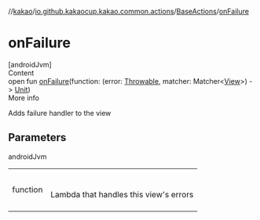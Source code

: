 //[kakao](../../../index.md)/[io.github.kakaocup.kakao.common.actions](../index.md)/[BaseActions](index.md)/[onFailure](on-failure.md)



# onFailure  
[androidJvm]  
Content  
open fun [onFailure](on-failure.md)(function: (error: [Throwable](https://kotlinlang.org/api/latest/jvm/stdlib/kotlin/-throwable/index.html), matcher: Matcher<[View](https://developer.android.com/reference/kotlin/android/view/View.html)>) -> [Unit](https://kotlinlang.org/api/latest/jvm/stdlib/kotlin/-unit/index.html))  
More info  


Adds failure handler to the view



## Parameters  
  
androidJvm  
  
| | |
|---|---|
| <a name="io.github.kakaocup.kakao.common.actions/BaseActions/onFailure/#kotlin.Function2[kotlin.Throwable,org.hamcrest.Matcher[android.view.View],kotlin.Unit]/PointingToDeclaration/"></a>function| <a name="io.github.kakaocup.kakao.common.actions/BaseActions/onFailure/#kotlin.Function2[kotlin.Throwable,org.hamcrest.Matcher[android.view.View],kotlin.Unit]/PointingToDeclaration/"></a><br><br>Lambda that handles this view's errors<br><br>|
  
  




